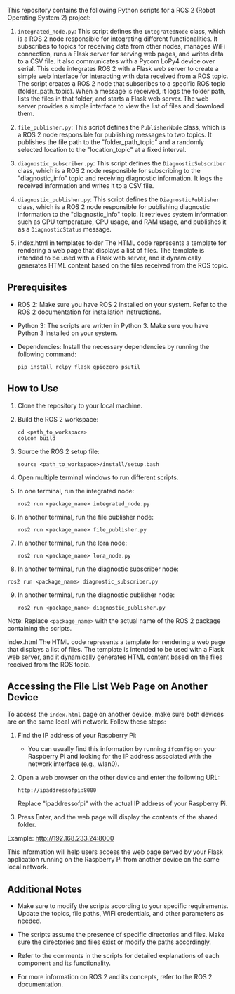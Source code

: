 
This repository contains the following Python scripts for a ROS 2 (Robot Operating System 2) project:

1. `integrated_node.py`: This script defines the `IntegratedNode` class, which is a ROS 2 node responsible for integrating different functionalities. It subscribes to topics for receiving data from other nodes, manages WiFi connection, runs a Flask server for serving web pages, and writes data to a CSV file. It also communicates with a Pycom LoPy4 device over serial. This code integrates ROS 2 with a Flask web server to create a simple web interface for interacting with data received from a ROS topic. The script creates a ROS 2 node that subscribes to a specific ROS topic (folder_path_topic). When a message is received, it logs the folder path, lists the files in that folder, and starts a Flask web server. The web server provides a simple interface to view the list of files and download them.

2. `file_publisher.py`: This script defines the `PublisherNode` class, which is a ROS 2 node responsible for publishing messages to two topics. It publishes the file path to the "folder_path_topic" and a randomly selected location to the "location_topic" at a fixed interval.

3. `diagnostic_subscriber.py`: This script defines the `DiagnosticSubscriber` class, which is a ROS 2 node responsible for subscribing to the "diagnostic_info" topic and receiving diagnostic information. It logs the received information and writes it to a CSV file.

4. `diagnostic_publisher.py`: This script defines the `DiagnosticPublisher` class, which is a ROS 2 node responsible for publishing diagnostic information to the "diagnostic_info" topic. It retrieves system information such as CPU temperature, CPU usage, and RAM usage, and publishes it as a `DiagnosticStatus` message.
5. index.html in templates folder
The HTML code represents a template for rendering a web page that displays a list of files. The template is intended to be used with a Flask web server, and it dynamically generates HTML content based on the files received from the ROS topic. 

## Prerequisites

- ROS 2: Make sure you have ROS 2 installed on your system. Refer to the ROS 2 documentation for installation instructions.

- Python 3: The scripts are written in Python 3. Make sure you have Python 3 installed on your system.

- Dependencies: Install the necessary dependencies by running the following command:

  ```
  pip install rclpy flask gpiozero psutil
  ```

## How to Use

1. Clone the repository to your local machine.

2. Build the ROS 2 workspace:

   ```
   cd <path_to_workspace>
   colcon build
   ```

3. Source the ROS 2 setup file:

   ```
   source <path_to_workspace>/install/setup.bash
   ```

4. Open multiple terminal windows to run different scripts.

5. In one terminal, run the integrated node:

   ```
   ros2 run <package_name> integrated_node.py
   ```

6. In another terminal, run the file publisher node:

   ```
   ros2 run <package_name> file_publisher.py
   ```

7. In another terminal, run the lora node:

   ```
   ros2 run <package_name> lora_node.py
   ```
8.  In another terminal, run the diagnostic subscriber node:

   ```
   ros2 run <package_name> diagnostic_subscriber.py
   ```

9. In another terminal, run the diagnostic publisher node:

   ```
   ros2 run <package_name> diagnostic_publisher.py
   ```

Note: Replace `<package_name>` with the actual name of the ROS 2 package containing the scripts.

index.html
The HTML code represents a template for rendering a web page that displays a list of files. The template is intended to be used with a Flask web server, and it dynamically generates HTML content based on the files received from the ROS topic. 


## Accessing the File List Web Page on Another Device

To access the `index.html` page on another device, make sure both devices are on the same local wifi network. Follow these steps:

1. Find the IP address of your Raspberry Pi:
    - You can usually find this information by running `ifconfig` on your Raspberry Pi and looking for the IP address associated with the network interface (e.g., wlan0).

2. Open a web browser on the other device and enter the following URL:
    ```
    http://ipaddressofpi:8000
    ```
    Replace "ipaddressofpi" with the actual IP address of your Raspberry Pi.

3. Press Enter, and the web page will display the contents of the shared folder.

Example:
http://192.168.233.24:8000

This information will help users access the web page served by your Flask application running on the Raspberry Pi from another device on the same local network.

## Additional Notes

- Make sure to modify the scripts according to your specific requirements. Update the topics, file paths, WiFi credentials, and other parameters as needed.

- The scripts assume the presence of specific directories and files. Make sure the directories and files exist or modify the paths accordingly.

- Refer to the comments in the scripts for detailed explanations of each component and its functionality.

- For more information on ROS 2 and its concepts, refer to the ROS 2 documentation.

